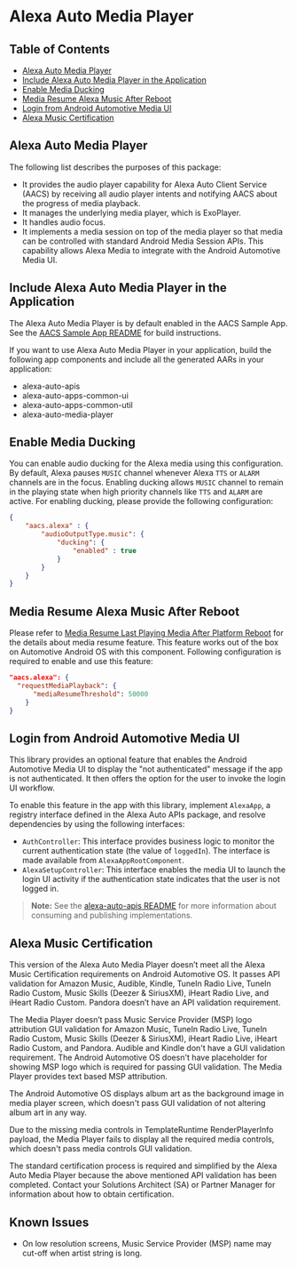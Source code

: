 # Alexa Auto Media Player

## Table of Contents
- [Alexa Auto Media Player](#alexa-auto-media-player)
- [Include Alexa Auto Media Player in the Application](#include-alexa-auto-media-player-in-the-application)
- [Enable Media Ducking](#enable-media-ducking)
- [Media Resume Alexa Music After Reboot](#media-resume-alexa-music-after-reboot)
- [Login from Android Automotive Media UI](#login-from-android-automotive-media-ui)
- [Alexa Music Certification](#alexa-music-certification)

## Alexa Auto Media Player
The following list describes the purposes of this package:
* It provides the audio player capability for Alexa Auto Client Service (AACS) by receiving all audio player intents and notifying AACS about the progress of media playback.
* It manages the underlying media player, which is ExoPlayer.
* It handles audio focus.
* It implements a media session on top of the media player so that media can be controlled with standard Android Media Session APIs. This capability allows Alexa Media to integrate with the Android Automotive Media UI.

## Include Alexa Auto Media Player in the Application
The Alexa Auto Media Player is by default enabled in the AACS Sample App. See the [AACS Sample App README](../../sample-app/README.md#building-and-signing-the-aacs-sample-app-apk) for build instructions.

If you want to use Alexa Auto Media Player in your application, build the following app components and include all the generated AARs in your application:
*  alexa-auto-apis
*  alexa-auto-apps-common-ui
*  alexa-auto-apps-common-util
*  alexa-auto-media-player

## Enable Media Ducking
You can enable audio ducking for the Alexa media using this configuration. By default, Alexa pauses `MUSIC` channel whenever Alexa `TTS` or `ALARM` channels are in the focus. Enabling ducking allows `MUSIC` channel to remain in the playing state when high priority channels like `TTS` and `ALARM` are active. For enabling ducking, please provide the following configuration:

```JSON
{
    "aacs.alexa" : {
        "audioOutputType.music": {
            "ducking": {
                "enabled" : true
            }
        }
    }
}
```

## Media Resume Alexa Music After Reboot
Please refer to [Media Resume Last Playing Media After Platform Reboot](../../sample-app/README.md#media-resume-last-playing-media-after-platform-reboot) for the details about media resume feature. This feature works out of the box on Automotive Android OS with this component. Following configuration is required to enable and use this feature:

```JSON
"aacs.alexa": {
  "requestMediaPlayback": {
      "mediaResumeThreshold": 50000
    }
}
```

## Login from Android Automotive Media UI
This library provides an optional feature that enables the Android Automotive Media UI to display the "not authenticated" message if the app is not authenticated. It then offers the option for the user to invoke the login UI workflow.

To enable this feature in the app with this library, implement `AlexaApp`, a registry interface defined in the Alexa Auto APIs package, and resolve dependencies by using the following interfaces: 
 * `AuthController`: This interface provides business logic to monitor the current authentication state (the value of `loggedIn`). The interface is made available from `AlexaAppRootComponent`.
 * `AlexaSetupController`: This interface enables the media UI to launch the login UI activity if the authentication state indicates that the user is not logged in.

>**Note:** See the [alexa-auto-apis README](../alexa-auto-apis/README.md) for more information about consuming and publishing implementations.

## Alexa Music Certification
This version of the Alexa Auto Media Player doesn’t meet all the Alexa Music Certification requirements on Android Automotive OS. It passes API validation for Amazon Music, Audible, Kindle, TuneIn Radio Live, TuneIn Radio Custom, Music Skills (Deezer & SiriusXM), iHeart Radio Live, and iHeart Radio Custom. Pandora doesn’t have an API validation requirement.

The Media Player doesn’t pass Music Service Provider (MSP) logo attribution GUI validation for Amazon Music, TuneIn Radio Live, TuneIn Radio Custom, Music Skills (Deezer & SiriusXM), iHeart Radio Live, iHeart Radio Custom, and Pandora. Audible and Kindle don't have a GUI validation requirement. The Android Automotive OS doesn't have placeholder for showing MSP logo which is required for passing GUI validation. The Media Player provides text based MSP attribution. 

The Android Automotive OS displays album art as the background image in media player screen, which doesn't pass GUI validation of not altering album art in any way.

Due to the missing media controls in TemplateRuntime RenderPlayerInfo payload, the Media Player fails to display all the required media controls, which doesn't pass media controls GUI validation.

The standard certification process is required and simplified by the Alexa Auto Media Player because the above mentioned API validation has been completed. Contact your Solutions Architect (SA) or Partner Manager for information about how to obtain certification.

## Known Issues
* On low resolution screens, Music Service Provider (MSP) name may cut-off when artist string is long.